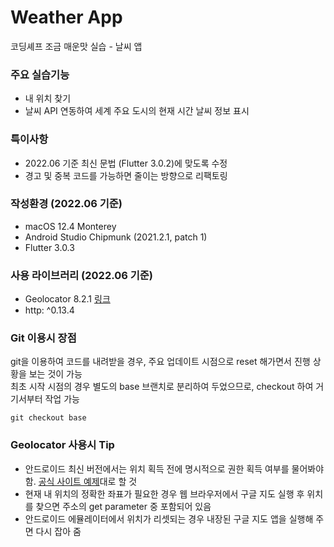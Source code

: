 # Weather App

코딩셰프 조금 매운맛 실습 - 날씨 앱

### 주요 실습기능

* 내 위치 찾기
* 날씨 API 연동하여 세계 주요 도시의 현재 시간 날씨 정보 표시

### 특이사항

* 2022.06 기준 최신 문법 (Flutter 3.0.2)에 맞도록 수정
* 경고 및 중복 코드를 가능하면 줄이는 방향으로 리팩토링

### 작성환경 (2022.06 기준)

* macOS 12.4 Monterey
* Android Studio Chipmunk (2021.2.1, patch 1)
* Flutter 3.0.3

### 사용 라이브러리 (2022.06 기준)

* Geolocator 8.2.1 [링크](https://pub.dev/packages/geolocator)
* http: ^0.13.4

### Git 이용시 장점

git을 이용하여 코드를 내려받을 경우, 주요 업데이트 시점으로 reset 해가면서 진행 상황을 보는 것이 가능  
최초 시작 시점의 경우 별도의 base 브랜치로 분리하여 두었으므로, checkout 하여 거기서부터 작업 가능  

```git checkout base```

### Geolocator 사용시 Tip

* 안드로이드 최신 버전에서는 위치 획득 전에 명시적으로 권한 획득 여부를 물어봐야 함. [공식 사이트 예제](https://pub.dev/packages/geolocator#example)대로 할 것
* 현재 내 위치의 정확한 좌표가 필요한 경우 웹 브라우저에서 구글 지도 실행 후 위치를 찾으면 주소의 get parameter 중 포함되어 있음
* 안드로이드 에뮬레이터에서 위치가 리셋되는 경우 내장된 구글 지도 앱을 실행해 주면 다시 잡아 줌